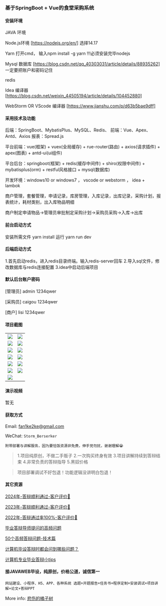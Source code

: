 ### 基于SpringBoot + Vue的食堂采购系统

#### 安装环境

JAVA 环境 

Node.js环境 [https://nodejs.org/en/] 选择14.17

Yarn 打开cmd， 输入npm install -g yarn !!!必须安装完毕nodejs

Mysql 数据库 [https://blog.csdn.net/qq_40303031/article/details/88935262] 一定要把账户和密码记住

redis

Idea 编译器 [https://blog.csdn.net/weixin_44505194/article/details/104452880]

WebStorm OR VScode 编译器 [https://www.jianshu.com/p/d63b5bae9dff]

#### 采用技术及功能

后端：SpringBoot、MybatisPlus、MySQL、Redis、
前端：Vue、Apex、Antd、Axios
报表：Spread.js

平台前端：vue(框架) + vuex(全局缓存) + rue-router(路由) + axios(请求插件) + apex(图表)  + antd-ui(ui组件)

平台后台：springboot(框架) + redis(缓存中间件) + shiro(权限中间件) + mybatisplus(orm) + restful风格接口 + mysql(数据库)

开发环境：windows10 or windows7 ， vscode or webstorm ， idea + lambok

商户管理，套餐管理，申请记录，库房管理，入库记录，出库记录，采购计划，报表统计，耗材类别，出入库物品明细

商户制定申请物品->管理员审批制定采购计划->采购员采购->入库->出库


#### 前台启动方式
安装所需文件 yarn install 
运行 yarn run dev

#### 后端启动方式

1.首先启动redis，进入redis目录终端。输入redis-server回车
2.导入sql文件，修改数据库与redis连接配置
3.idea中启动后端项目

#### 默认后台账户密码
[管理员]
admin
1234qwer

[采购员]
caigou
1234qwer

[商户]
lisi
1234qwer
#### 项目截图

|  |  |
|---------------------|---------------------|
|![](https://fank-bucket-oss.oss-cn-beijing.aliyuncs.com/img/6f691b423447b54af6dc384af6bfe9e.png) | ![](https://fank-bucket-oss.oss-cn-beijing.aliyuncs.com/img/a57af3c4d496ae928d9f157b2334c19.png) |
|![](https://fank-bucket-oss.oss-cn-beijing.aliyuncs.com/img/6d2992d61f992b2606f1b2c4cc4f767.png) | ![](https://fank-bucket-oss.oss-cn-beijing.aliyuncs.com/img/9993d37501b750568459485199a6042.png) |
|![](https://fank-bucket-oss.oss-cn-beijing.aliyuncs.com/img/f4f56352387c823e5c9165a77ab5f05.png) | ![](https://fank-bucket-oss.oss-cn-beijing.aliyuncs.com/img/2552c7a1c079c84ad5d860b5270f502.png) |
|![](https://fank-bucket-oss.oss-cn-beijing.aliyuncs.com/img/da441d2c2cc91e673614555debe2e67.png) | ![](https://fank-bucket-oss.oss-cn-beijing.aliyuncs.com/img/634bf67927f19ca2c35722438ef7555.png) |
|![](https://fank-bucket-oss.oss-cn-beijing.aliyuncs.com/img/cc7b251d167dde516dd888cb2dafe0a.png) | ![](https://fank-bucket-oss.oss-cn-beijing.aliyuncs.com/img/61d611a5513d1b50756adee33bb86ce.png) |
|![](https://fank-bucket-oss.oss-cn-beijing.aliyuncs.com/img/a06652986cc2758f9995a3590ba1990.png) | ![](https://fank-bucket-oss.oss-cn-beijing.aliyuncs.com/img/7ea8848d81a5741350caf73f5eb61ea.png) |
|![](https://fank-bucket-oss.oss-cn-beijing.aliyuncs.com/work/936e9baf53eb9a217af4f89c616dc19.png) |


#### 演示视频

暂无

#### 获取方式

Email: fan1ke2ke@gmail.com

WeChat: `Storm_Berserker`

`附带部署与讲解服务，因为要恰饭资源非免费，伸手党勿扰，谢谢理解😭`

> 1.项目纯原创，不做二手贩子 2.一次购买终身有效 3.项目讲解持续到答辩结束 4.非常负责的答辩指导 5.黑奴价格

> 项目部署调试不好包退！功能逻辑没讲明白包退！

#### 其它资源

[2024年-答辩顺利通过-客户评价👻](https://berserker287.github.io/2024/06/06/2024%E5%B9%B4%E7%AD%94%E8%BE%A9%E9%A1%BA%E5%88%A9%E9%80%9A%E8%BF%87/)

[2023年-答辩顺利通过-客户评价🐢](https://berserker287.github.io/2023/06/14/2023%E5%B9%B4%E7%AD%94%E8%BE%A9%E9%A1%BA%E5%88%A9%E9%80%9A%E8%BF%87/)

[2022年-答辩通过率100%-客户评价🐣](https://berserker287.github.io/2022/05/25/%E9%A1%B9%E7%9B%AE%E4%BA%A4%E6%98%93%E8%AE%B0%E5%BD%95/)

[毕业答辩导师提问的高频问题](https://berserker287.github.io/2023/06/13/%E6%AF%95%E4%B8%9A%E7%AD%94%E8%BE%A9%E5%AF%BC%E5%B8%88%E6%8F%90%E9%97%AE%E7%9A%84%E9%AB%98%E9%A2%91%E9%97%AE%E9%A2%98/)

[50个高频答辩问题-技术篇](https://berserker287.github.io/2023/06/13/50%E4%B8%AA%E9%AB%98%E9%A2%91%E7%AD%94%E8%BE%A9%E9%97%AE%E9%A2%98-%E6%8A%80%E6%9C%AF%E7%AF%87/)

[计算机毕设答辩时都会问到哪些问题？](https://www.zhihu.com/question/31020988)

[计算机专业毕业答辩小tips](https://zhuanlan.zhihu.com/p/145911029)

#### 接JAVAWEB毕设，纯原创，价格公道，诚信第一

`网站建设、小程序、H5、APP、各种系统 选题+开题报告+任务书+程序定制+安装调试+项目讲解+论文+答辩PPT`

More info: [悲伤的橘子树](https://berserker287.github.io/)

